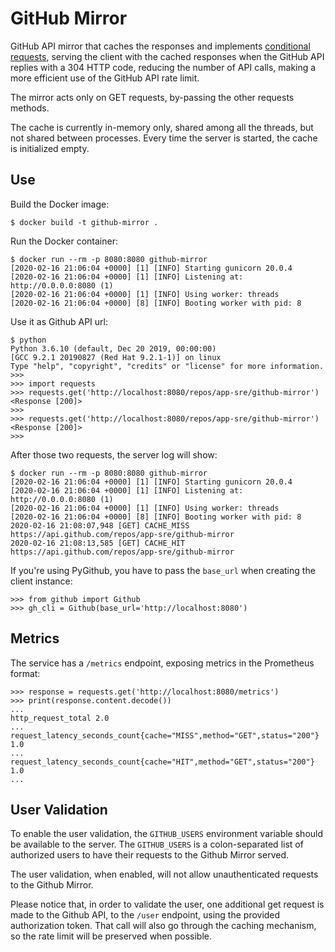 # GitHub Mirror

GitHub API mirror that caches the responses and implements
[conditional requests](https://developer.github.com/v3/#conditional-requests),
serving the client with the cached responses when the GitHub API replies with a
304 HTTP code, reducing the number of API calls, making a more efficient use of
the GitHub API rate limit.

The mirror acts only on GET requests, by-passing the other requests methods.

The cache is currently in-memory only, shared among all the threads, but not
shared between processes. Every time the server is started, the cache is
initialized empty.

## Use

Build the Docker image:

```
$ docker build -t github-mirror .
```

Run the Docker container:

```
$ docker run --rm -p 8080:8080 github-mirror
[2020-02-16 21:06:04 +0000] [1] [INFO] Starting gunicorn 20.0.4
[2020-02-16 21:06:04 +0000] [1] [INFO] Listening at: http://0.0.0.0:8080 (1)
[2020-02-16 21:06:04 +0000] [1] [INFO] Using worker: threads
[2020-02-16 21:06:04 +0000] [8] [INFO] Booting worker with pid: 8
```

Use it as Github API url:

```
$ python
Python 3.6.10 (default, Dec 20 2019, 00:00:00)
[GCC 9.2.1 20190827 (Red Hat 9.2.1-1)] on linux
Type "help", "copyright", "credits" or "license" for more information.
>>>
>>> import requests
>>> requests.get('http://localhost:8080/repos/app-sre/github-mirror')
<Response [200]>
>>>
>>> requests.get('http://localhost:8080/repos/app-sre/github-mirror')
<Response [200]>
>>>
```

After those two requests, the server log will show:

```
$ docker run --rm -p 8080:8080 github-mirror
[2020-02-16 21:06:04 +0000] [1] [INFO] Starting gunicorn 20.0.4
[2020-02-16 21:06:04 +0000] [1] [INFO] Listening at: http://0.0.0.0:8080 (1)
[2020-02-16 21:06:04 +0000] [1] [INFO] Using worker: threads
[2020-02-16 21:06:04 +0000] [8] [INFO] Booting worker with pid: 8
2020-02-16 21:08:07,948 [GET] CACHE_MISS https://api.github.com/repos/app-sre/github-mirror
2020-02-16 21:08:13,585 [GET] CACHE_HIT https://api.github.com/repos/app-sre/github-mirror
```

If you're using PyGithub, you have to pass the `base_url` when creating
the client instance:

```
>>> from github import Github
>>> gh_cli = Github(base_url='http://localhost:8080')
```

## Metrics

The service has a `/metrics` endpoint, exposing metrics in the Prometheus
format:

```
>>> response = requests.get('http://localhost:8080/metrics')
>>> print(response.content.decode())
...
http_request_total 2.0
...
request_latency_seconds_count{cache="MISS",method="GET",status="200"} 1.0
...
request_latency_seconds_count{cache="HIT",method="GET",status="200"} 1.0
...
```

## User Validation

To enable the user validation, the `GITHUB_USERS` environment variable
should be available to the server. The `GITHUB_USERS` is a colon-separated
list of authorized users to have their requests to the Github Mirror served.

The user validation, when enabled, will not allow unauthenticated requests
to the Github Mirror.

Please notice that, in order to validate the user, one additional get request
is made to the Github API, to the `/user` endpoint, using the provided
authorization token. That call will also go through the caching mechanism, so
the rate limit will be preserved when possible.
